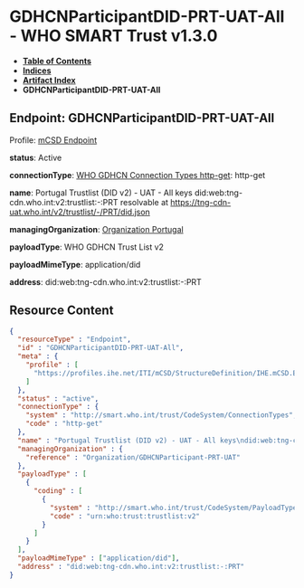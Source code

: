 # GDHCNParticipantDID-PRT-UAT-All - WHO SMART Trust v1.3.0

* [**Table of Contents**](toc.md)
* [**Indices**](indices.md)
* [**Artifact Index**](artifacts.md)
* **GDHCNParticipantDID-PRT-UAT-All**

## Endpoint: GDHCNParticipantDID-PRT-UAT-All

Profile: [mCSD Endpoint](https://profiles.ihe.net/ITI/mCSD/4.0.0/StructureDefinition-IHE.mCSD.Endpoint.html)

**status**: Active

**connectionType**: [WHO GDHCN Connection Types http-get](CodeSystem-ConnectionTypes.md#ConnectionTypes-http-get): http-get

**name**: Portugal Trustlist (DID v2) - UAT - All keys did:web:tng-cdn.who.int:v2:trustlist:-:PRT resolvable at https://tng-cdn-uat.who.int/v2/trustlist/-/PRT/did.json

**managingOrganization**: [Organization Portugal](Organization-GDHCNParticipant-PRT-UAT.md)

**payloadType**: WHO GDHCN Trust List v2

**payloadMimeType**: application/did

**address**: did:web:tng-cdn.who.int:v2:trustlist:-:PRT



## Resource Content

```json
{
  "resourceType" : "Endpoint",
  "id" : "GDHCNParticipantDID-PRT-UAT-All",
  "meta" : {
    "profile" : [
      "https://profiles.ihe.net/ITI/mCSD/StructureDefinition/IHE.mCSD.Endpoint"
    ]
  },
  "status" : "active",
  "connectionType" : {
    "system" : "http://smart.who.int/trust/CodeSystem/ConnectionTypes",
    "code" : "http-get"
  },
  "name" : "Portugal Trustlist (DID v2) - UAT - All keys\ndid:web:tng-cdn.who.int:v2:trustlist:-:PRT\nresolvable at https://tng-cdn-uat.who.int/v2/trustlist/-/PRT/did.json",
  "managingOrganization" : {
    "reference" : "Organization/GDHCNParticipant-PRT-UAT"
  },
  "payloadType" : [
    {
      "coding" : [
        {
          "system" : "http://smart.who.int/trust/CodeSystem/PayloadTypes",
          "code" : "urn:who:trust:trustlist:v2"
        }
      ]
    }
  ],
  "payloadMimeType" : ["application/did"],
  "address" : "did:web:tng-cdn.who.int:v2:trustlist:-:PRT"
}

```
